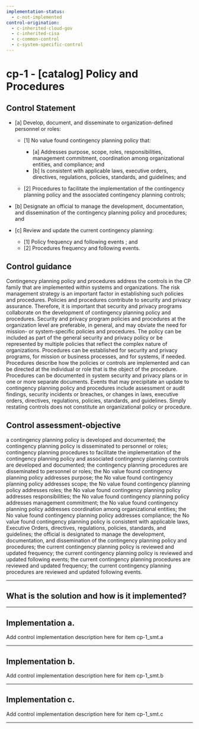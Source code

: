 ```yaml
---
implementation-status:
  - c-not-implemented
control-origination:
  - c-inherited-cloud-gov
  - c-inherited-cisa
  - c-common-control
  - c-system-specific-control
---
```


# cp-1 - \[catalog\] Policy and Procedures

## Control Statement

- \[a\] Develop, document, and disseminate to organization-defined personnel or roles:

  - \[1\]  No value found contingency planning policy that:

    - \[a\] Addresses purpose, scope, roles, responsibilities, management commitment, coordination among organizational entities, and compliance; and
    - \[b\] Is consistent with applicable laws, executive orders, directives, regulations, policies, standards, and guidelines; and

  - \[2\] Procedures to facilitate the implementation of the contingency planning policy and the associated contingency planning controls;

- \[b\] Designate an official to manage the development, documentation, and dissemination of the contingency planning policy and procedures; and

- \[c\] Review and update the current contingency planning:

  - \[1\] Policy frequency and following events ; and
  - \[2\] Procedures frequency and following events.

## Control guidance

Contingency planning policy and procedures address the controls in the CP family that are implemented within systems and organizations. The risk management strategy is an important factor in establishing such policies and procedures. Policies and procedures contribute to security and privacy assurance. Therefore, it is important that security and privacy programs collaborate on the development of contingency planning policy and procedures. Security and privacy program policies and procedures at the organization level are preferable, in general, and may obviate the need for mission- or system-specific policies and procedures. The policy can be included as part of the general security and privacy policy or be represented by multiple policies that reflect the complex nature of organizations. Procedures can be established for security and privacy programs, for mission or business processes, and for systems, if needed. Procedures describe how the policies or controls are implemented and can be directed at the individual or role that is the object of the procedure. Procedures can be documented in system security and privacy plans or in one or more separate documents. Events that may precipitate an update to contingency planning policy and procedures include assessment or audit findings, security incidents or breaches, or changes in laws, executive orders, directives, regulations, policies, standards, and guidelines. Simply restating controls does not constitute an organizational policy or procedure.

## Control assessment-objective

a contingency planning policy is developed and documented;
the contingency planning policy is disseminated to personnel or roles;
contingency planning procedures to facilitate the implementation of the contingency planning policy and associated contingency planning controls are developed and documented;
the contingency planning procedures are disseminated to personnel or roles;
the No value found contingency planning policy addresses purpose;
the No value found contingency planning policy addresses scope;
the No value found contingency planning policy addresses roles;
the No value found contingency planning policy addresses responsibilities;
the No value found contingency planning policy addresses management commitment;
the No value found contingency planning policy addresses coordination among organizational entities;
the No value found contingency planning policy addresses compliance;
the No value found contingency planning policy is consistent with applicable laws, Executive Orders, directives, regulations, policies, standards, and guidelines;
the official is designated to manage the development, documentation, and dissemination of the contingency planning policy and procedures;
the current contingency planning policy is reviewed and updated frequency;
the current contingency planning policy is reviewed and updated following events;
the current contingency planning procedures are reviewed and updated frequency;
the current contingency planning procedures are reviewed and updated following events.

______________________________________________________________________

## What is the solution and how is it implemented?

<!-- Please leave this section blank and enter implementation details in the parts below. -->

______________________________________________________________________

## Implementation a.

Add control implementation description here for item cp-1_smt.a

______________________________________________________________________

## Implementation b.

Add control implementation description here for item cp-1_smt.b

______________________________________________________________________

## Implementation c.

Add control implementation description here for item cp-1_smt.c

______________________________________________________________________

